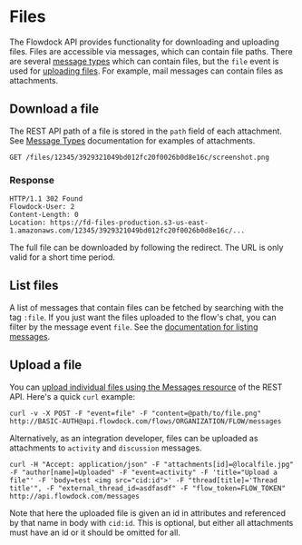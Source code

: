 # Files

The Flowdock API provides functionality for downloading and uploading files. Files are accessible via messages, which can contain file paths. There are several [message types](message-types) which can contain files, but the `file` event is used for [uploading files](messages#/send/files). For example, mail messages can contain files as attachments.

## Download a file

The REST API path of a file is stored in the `path` field of each attachment. See [Message Types](message-types) documentation for examples of attachments.

```
GET /files/12345/3929321049bd012fc20f0026b0d8e16c/screenshot.png
```

### Response
```
HTTP/1.1 302 Found
Flowdock-User: 2
Content-Length: 0
Location: https://fd-files-production.s3-us-east-1.amazonaws.com/12345/3929321049bd012fc20f0026b0d8e16c/...
```

The full file can be downloaded by following the redirect. The URL is only valid for a short time period.

## List files

A list of messages that contain files can be fetched by searching with the tag `:file`. If you just want the files uploaded to the flow's chat, you can filter by the message event `file`. See the [documentation for listing messages](messages#/list).

## Upload a file

You can [upload individual files using the Messages resource](messages#/send/files) of the REST API. Here's a quick `curl` example:

    curl -v -X POST -F "event=file" -F "content=@path/to/file.png" http://BASIC-AUTH@api.flowdock.com/flows/ORGANIZATION/FLOW/messages

Alternatively, as an integration developer, files can be uploaded as attachments to `activity` and `discussion` messages.

    curl -H "Accept: application/json" -F "attachments[id]=@localfile.jpg" -F "author[name]=Uploaded" -F "event=activity" -F 'title="Upload a file"' -F 'body=test <img src="cid:id">' -F "thread[title]='Thread title'", -F "external_thread_id=asdfasdf" -F "flow_token=FLOW_TOKEN" http://api.flowdock.com/messages

Note that here the uploaded file is given an id in attributes and referenced by that name in body with `cid:id`. This is optional, but either all attachments must have an id or it should be omitted for all.
